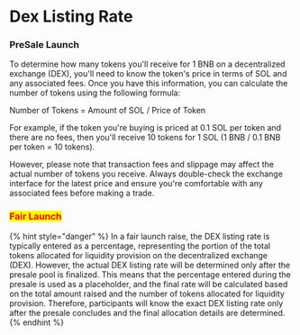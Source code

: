 # Dex Listing Rate

### PreSale Launch

To determine how many tokens you'll receive for 1 BNB on a decentralized exchange (DEX), you'll need to know the token's price in terms of SOL and any associated fees. Once you have this information, you can calculate the number of tokens using the following formula:

Number of Tokens = Amount of SOL / Price of Token

For example, if the token you're buying is priced at 0.1 SOL per token and there are no fees, then you'll receive 10 tokens for 1 SOL (1 BNB / 0.1 BNB per token = 10 tokens).

However, please note that transaction fees and slippage may affect the actual number of tokens you receive. Always double-check the exchange interface for the latest price and ensure you're comfortable with any associated fees before making a trade.

### &#x20;<mark style="color:red;">Fair Launch</mark>&#x20;

{% hint style="danger" %}
In a fair launch raise, the DEX listing rate is typically entered as a percentage, representing the portion of the total tokens allocated for liquidity provision on the decentralized exchange (DEX). However, the actual DEX listing rate will be determined only after the presale pool is finalized. This means that the percentage entered during the presale is used as a placeholder, and the final rate will be calculated based on the total amount raised and the number of tokens allocated for liquidity provision. Therefore, participants will know the exact DEX listing rate only after the presale concludes and the final allocation details are determined.
{% endhint %}
